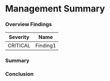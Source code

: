 # Management Summary
### Overview Findings

| Severity | Name     |
| -------- | -------- |
| CRITICAL | Finding1 |
### Summary
### Conclusion